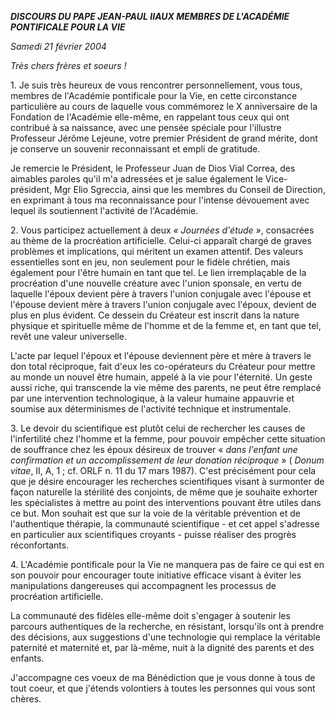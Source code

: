 ***DISCOURS DU PAPE JEAN-PAUL II******AUX MEMBRES DE L'ACADÉMIE PONTIFICALE POUR LA VIE***

*Samedi 21 février 2004*

*Très chers frères et soeurs !*

1. Je suis très heureux de vous rencontrer personnellement, vous tous, membres de l'Académie pontificale pour la Vie, en cette circonstance particulière au cours de laquelle vous commémorez le X anniversaire de la Fondation de l'Académie elle-même, en rappelant tous ceux qui ont contribué à sa naissance, avec une pensée spéciale pour l'illustre Professeur Jérôme Lejeune, votre premier Président de grand mérite, dont je conserve un souvenir reconnaissant et empli de gratitude.

Je remercie le Président, le Professeur Juan de Dios Vial Correa, des aimables paroles qu'il m'a adressées et je salue également le Vice-président, Mgr Elio Sgreccia, ainsi que les membres du Conseil de Direction, en exprimant à tous ma reconnaissance pour l'intense dévouement avec lequel ils soutiennent l'activité de l'Académie.

2. Vous participez actuellement à deux *« *Journées d'étude* »*, consacrées au thème de la procréation artificielle. Celui-ci apparaît chargé de graves problèmes et implications, qui méritent un examen attentif. Des valeurs essentielles sont en jeu, non seulement pour le fidèle chrétien, mais également pour l'être humain en tant que tel. Le lien irremplaçable de la procréation d'une nouvelle créature avec l'union sponsale, en vertu de laquelle l'époux devient père à travers l'union conjugale avec l'épouse et l'épouse devient mère à travers l'union conjugale avec l'époux, devient de plus en plus évident. Ce dessein du Créateur est inscrit dans la nature physique et spirituelle même de l'homme et de la femme et, en tant que tel, revêt une valeur universelle.

L'acte par lequel l'époux et l'épouse deviennent père et mère à travers le don total réciproque, fait d'eux les co-opérateurs du Créateur pour mettre au monde un nouvel être humain, appelé à la vie pour l'éternité. Un geste aussi riche, qui transcende la vie même des parents, ne peut être remplacé par une intervention technologique, à la valeur humaine appauvrie et soumise aux déterminismes de l'activité technique et instrumentale.

3. Le devoir du scientifique est plutôt celui de rechercher les causes de l'infertilité chez l'homme et la femme, pour pouvoir empêcher cette situation de souffrance chez les époux désireux de trouver « *dans l'enfant une confirmation et un accomplissement de leur donation réciproque* » ( *Donum vitae*, II, A, 1 ; cf. ORLF n. 11 du 17 mars 1987). C'est précisément pour cela que je désire encourager les recherches scientifiques visant à surmonter de façon naturelle la stérilité des conjoints, de même que je souhaite exhorter les spécialistes à mettre au point des interventions pouvant être utiles dans ce but. Mon souhait est que sur la voie de la véritable prévention et de l'authentique thérapie, la communauté scientifique - et cet appel s'adresse en particulier aux scientifiques croyants - puisse réaliser des progrès réconfortants.

4. L'Académie pontificale pour la Vie ne manquera pas de faire ce qui est en son pouvoir pour encourager toute initiative efficace visant à éviter les manipulations dangereuses qui accompagnent les processus de procréation artificielle.

La communauté des fidèles elle-même doit s'engager à soutenir les parcours authentiques de la recherche, en résistant, lorsqu'ils ont à prendre des décisions, aux suggestions d'une technologie qui remplace la véritable paternité et maternité et, par là-même, nuit à la dignité des parents et des enfants.

J'accompagne ces voeux de ma Bénédiction que je vous donne à tous de tout coeur, et que j'étends volontiers à toutes les personnes qui vous sont chères.